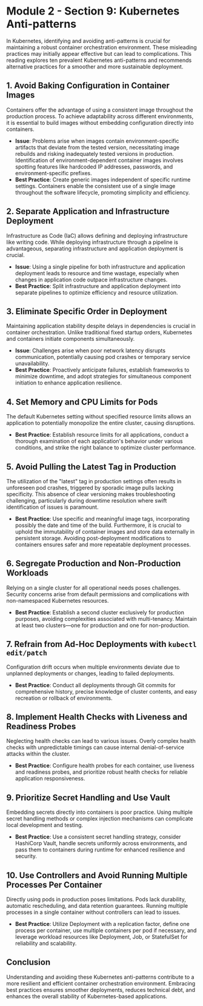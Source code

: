 # Module 2 - Section 9: Kubernetes Anti-patterns

In Kubernetes, identifying and avoiding anti-patterns is crucial for maintaining a robust container orchestration environment. These misleading practices may initially appear effective but can lead to complications. This reading explores ten prevalent Kubernetes anti-patterns and recommends alternative practices for a smoother and more sustainable deployment.

## 1. Avoid Baking Configuration in Container Images

Containers offer the advantage of using a consistent image throughout the production process. To achieve adaptability across different environments, it is essential to build images without embedding configuration directly into containers.

- **Issue**: Problems arise when images contain environment-specific artifacts that deviate from the tested version, necessitating image rebuilds and risking inadequately tested versions in production. Identification of environment-dependent container images involves spotting features like hardcoded IP addresses, passwords, and environment-specific prefixes.
- **Best Practice**: Create generic images independent of specific runtime settings. Containers enable the consistent use of a single image throughout the software lifecycle, promoting simplicity and efficiency.

## 2. Separate Application and Infrastructure Deployment

Infrastructure as Code (IaC) allows defining and deploying infrastructure like writing code. While deploying infrastructure through a pipeline is advantageous, separating infrastructure and application deployment is crucial.

- **Issue**: Using a single pipeline for both infrastructure and application deployment leads to resource and time wastage, especially when changes in application code outpace infrastructure changes.
- **Best Practice**: Split infrastructure and application deployment into separate pipelines to optimize efficiency and resource utilization.

## 3. Eliminate Specific Order in Deployment

Maintaining application stability despite delays in dependencies is crucial in container orchestration. Unlike traditional fixed startup orders, Kubernetes and containers initiate components simultaneously.

- **Issue**: Challenges arise when poor network latency disrupts communication, potentially causing pod crashes or temporary service unavailability.
- **Best Practice**: Proactively anticipate failures, establish frameworks to minimize downtime, and adopt strategies for simultaneous component initiation to enhance application resilience.

## 4. Set Memory and CPU Limits for Pods

The default Kubernetes setting without specified resource limits allows an application to potentially monopolize the entire cluster, causing disruptions.

- **Best Practice**: Establish resource limits for all applications, conduct a thorough examination of each application's behavior under various conditions, and strike the right balance to optimize cluster performance.

## 5. Avoid Pulling the Latest Tag in Production

The utilization of the "latest" tag in production settings often results in unforeseen pod crashes, triggered by sporadic image pulls lacking specificity. This absence of clear versioning makes troubleshooting challenging, particularly during downtime resolution where swift identification of issues is paramount.

- **Best Practice**: Use specific and meaningful image tags, incorporating possibly the date and time of the build. Furthermore, it is crucial to uphold the immutability of container images and store data externally in persistent storage. Avoiding post-deployment modifications to containers ensures safer and more repeatable deployment processes.

## 6. Segregate Production and Non-Production Workloads

Relying on a single cluster for all operational needs poses challenges. Security concerns arise from default permissions and complications with non-namespaced Kubernetes resources.

- **Best Practice**: Establish a second cluster exclusively for production purposes, avoiding complexities associated with multi-tenancy. Maintain at least two clusters—one for production and one for non-production.

## 7. Refrain from Ad-Hoc Deployments with `kubectl edit/patch`

Configuration drift occurs when multiple environments deviate due to unplanned deployments or changes, leading to failed deployments.

- **Best Practice**: Conduct all deployments through Git commits for comprehensive history, precise knowledge of cluster contents, and easy recreation or rollback of environments.

## 8. Implement Health Checks with Liveness and Readiness Probes

Neglecting health checks can lead to various issues. Overly complex health checks with unpredictable timings can cause internal denial-of-service attacks within the cluster.

- **Best Practice**: Configure health probes for each container, use liveness and readiness probes, and prioritize robust health checks for reliable application responsiveness.

## 9. Prioritize Secret Handling and Use Vault

Embedding secrets directly into containers is poor practice. Using multiple secret handling methods or complex injection mechanisms can complicate local development and testing.

- **Best Practice**: Use a consistent secret handling strategy, consider HashiCorp Vault, handle secrets uniformly across environments, and pass them to containers during runtime for enhanced resilience and security.

## 10. Use Controllers and Avoid Running Multiple Processes Per Container

Directly using pods in production poses limitations. Pods lack durability, automatic rescheduling, and data retention guarantees. Running multiple processes in a single container without controllers can lead to issues.

- **Best Practice**: Utilize Deployment with a replication factor, define one process per container, use multiple containers per pod if necessary, and leverage workload resources like Deployment, Job, or StatefulSet for reliability and scalability.

## Conclusion

Understanding and avoiding these Kubernetes anti-patterns contribute to a more resilient and efficient container orchestration environment. Embracing best practices ensures smoother deployments, reduces technical debt, and enhances the overall stability of Kubernetes-based applications.

